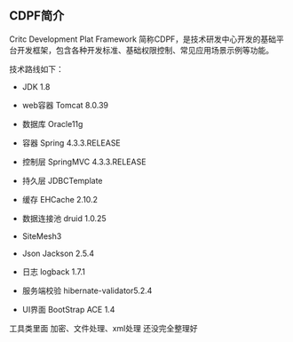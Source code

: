 ## CDPF简介

Critc Development Plat Framework 简称CDPF，是技术研发中心开发的基础平台开发框架，包含各种开发标准、基础权限控制、常见应用场景示例等功能。

技术路线如下：

- JDK 1.8
- web容器 Tomcat 8.0.39
- 数据库 Oracle11g
- 容器 Spring 4.3.3.RELEASE
- 控制层 SpringMVC 4.3.3.RELEASE
- 持久层 JDBCTemplate
- 缓存 EHCache 2.10.2
- 数据连接池 druid 1.0.25
- SiteMesh3
- Json Jackson 2.5.4
- 日志 logback 1.7.1
- 服务端校验 hibernate-validator5.2.4

- UI界面 BootStrap ACE 1.4


工具类里面 加密、文件处理、xml处理   还没完全整理好